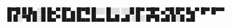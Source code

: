 █▀█ █ █▄░█ █▄▀ █▀▄ █▀█ █░░ █░░ ░░█ █▀ ▀█▀ ▄▀█ █▀ █▄▀ █▀
█▀▀ █ █░▀█ █░█ █▄▀ █▄█ █▄▄ █▄▄ █▄█ ▄█ ░█░ █▀█ ▄█ █░█ ▄█ 
